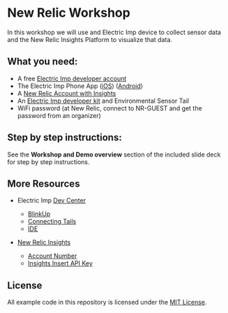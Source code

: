 # New Relic Workshop

In this workshop we will use and Electric Imp device to collect sensor data and the New Relic Insights Platform to  visualize that data.

## What you need:

- A free [Electric Imp developer account](https://ide.electricimp.com)
- The Electric Imp Phone App ([iOS](https://itunes.apple.com/us/app/electric-imp/id547133856?mt=8)) ([Android](https://play.google.com/store/apps/details?id=com.electricimp.electricimp&hl=en))
- A [New Relic Account with Insights](https://newrelic.com/electricimp)
- An [Electric Imp developer kit](https://www.amazon.com/Electric-Imp-imp001-dev-kit/dp/B00ZQ45KXM/ref=pd_sim_147_1?ie=UTF8&dpID=41kM280MN1L&dpSrc=sims&preST=_AC_UL160_SR120%2C160_&psc=1&refRID=913B9ACV3PCMFA0YH3DA) and Environmental Sensor Tail
- WiFi password (at New Relic, connect to NR-GUEST and get the password from an organizer)

## Step by step instructions:

See the **Workshop and Demo overview** section of the included slide deck for step by step instructions.

## More Resources

- Electric Imp [Dev Center](https://electricimp.com/docs/)
  - [BlinkUp](https://electricimp.com/docs/gettingstarted/quickstartguide/) <br>
  - [Connecting Tails](https://electricimp.com/docs/tails/)
  - [IDE](https://electricimp.com/docs/gettingstarted/ide/)

- [New Relic Insights](https://newrelic.com/insights)
  - [Account Number](https://docs.newrelic.com/docs/accounts-partnerships/accounts/account-setup/account-id)
  - [Insights Insert API Key](https://docs.newrelic.com/docs/insights/new-relic-insights/adding-querying-data/insert-custom-events-insights-api#register)

## License
All example code in this repository is licensed under the [MIT License](./LICENSE).

